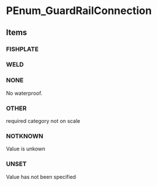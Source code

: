 # PEnum_GuardRailConnection

## Items

### FISHPLATE


### WELD


### NONE
No waterproof.

### OTHER
required category not on scale

### NOTKNOWN
Value is unkown

### UNSET
Value has not been specified
